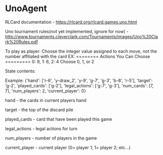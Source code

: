 # UnoAgent
RLCard documentation - https://rlcard.org/rlcard.games.uno.html

Uno tournament rules(not yet implemented, ignore for now) - http://www.tournaments.cleverclark.com/Tournaments/images/Uno%20Clark%20Rules.pdf

To play as player:
Choose the integer value assigned to each move, not the number affiliated with the card
EX: 
======== Actions You Can Choose =========
0: 9, 1: 6, 2: 4
Choose 0, 1, or 2

State contents:

Example: {'hand': ['r-6', 'y-draw_2', 'y-9', 'g-7', 'g-3', 'b-8', 'r-5'], 'target': 'g-2', 'played_cards': ['g-2'], 'legal_actions': ['g-7', 'g-3'], 'num_cards': [7, 7], 'num_players': 2, 'current_player': 0}

hand - the cards in current players hand

target - the top of the discard pile

played_cards - card that have been played this game

legal_actions - legal actions for turn

num_players - number of players in the game

current_player - current player (0= player 1; 1= player 2; etc...)
